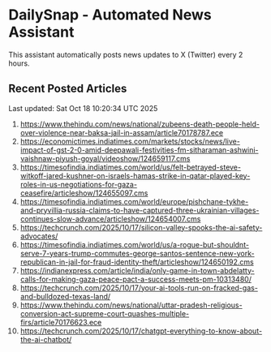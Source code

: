 # DailySnap - Automated News Assistant

This assistant automatically posts news updates to X (Twitter) every 2 hours.

## Recent Posted Articles

Last updated: Sat Oct 18 10:20:34 UTC 2025

1. https://www.thehindu.com/news/national/zubeens-death-people-held-over-violence-near-baksa-jail-in-assam/article70178787.ece
2. https://economictimes.indiatimes.com/markets/stocks/news/live-impact-of-gst-2-0-amid-deepawali-festivities-fm-sitharaman-ashwini-vaishnaw-piyush-goyal/videoshow/124659117.cms
3. https://timesofindia.indiatimes.com/world/us/felt-betrayed-steve-witkoff-jared-kushner-on-israels-hamas-strike-in-qatar-played-key-roles-in-us-negotiations-for-gaza-ceasefire/articleshow/124655097.cms
4. https://timesofindia.indiatimes.com/world/europe/pishchane-tykhe-and-pryvillia-russia-claims-to-have-captured-three-ukrainian-villages-continues-slow-advance/articleshow/124654007.cms
5. https://techcrunch.com/2025/10/17/silicon-valley-spooks-the-ai-safety-advocates/
6. https://timesofindia.indiatimes.com/world/us/a-rogue-but-shouldnt-serve-7-years-trump-commutes-george-santos-sentence-new-york-republican-in-jail-for-fraud-identity-theft/articleshow/124650192.cms
7. https://indianexpress.com/article/india/only-game-in-town-abdelatty-calls-for-making-gaza-peace-pact-a-success-meets-pm-10313480/
8. https://techcrunch.com/2025/10/17/your-ai-tools-run-on-fracked-gas-and-bulldozed-texas-land/
9. https://www.thehindu.com/news/national/uttar-pradesh-religious-conversion-act-supreme-court-quashes-multiple-firs/article70176623.ece
10. https://techcrunch.com/2025/10/17/chatgpt-everything-to-know-about-the-ai-chatbot/
